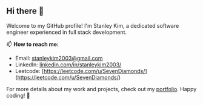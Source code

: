 ## Hi there 👋

Welcome to my GitHub profile! I'm Stanley Kim, a dedicated software engineer experienced in full stack development.

📫 **How to reach me:**
- Email: [stanleykim2003@gmail.com](mailto:stanleykim2003@gmail.com)
- LinkedIn: [linkedin.com/in/stanleykim2003/](https://www.linkedin.com/in/stanleykim2003/)
- Leetcode: [https://leetcode.com/u/SevenDiamonds/] (https://leetcode.com/u/SevenDiamonds/)

For more details about my work and projects, check out my [portfolio](https://stanleytk.github.io/Portfolio/). Happy coding! 🚀
